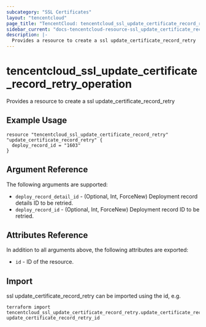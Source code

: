 ```yaml
---
subcategory: "SSL Certificates"
layout: "tencentcloud"
page_title: "TencentCloud: tencentcloud_ssl_update_certificate_record_retry_operation"
sidebar_current: "docs-tencentcloud-resource-ssl_update_certificate_record_retry_operation"
description: |-
  Provides a resource to create a ssl update_certificate_record_retry
---
```


# tencentcloud_ssl_update_certificate_record_retry_operation

Provides a resource to create a ssl update_certificate_record_retry

## Example Usage

```hcl
resource "tencentcloud_ssl_update_certificate_record_retry" "update_certificate_record_retry" {
  deploy_record_id = "1603"
}
```

## Argument Reference

The following arguments are supported:

* `deploy_record_detail_id` - (Optional, Int, ForceNew) Deployment record details ID to be retried.
* `deploy_record_id` - (Optional, Int, ForceNew) Deployment record ID to be retried.

## Attributes Reference

In addition to all arguments above, the following attributes are exported:

* `id` - ID of the resource.



## Import

ssl update_certificate_record_retry can be imported using the id, e.g.

```
terraform import tencentcloud_ssl_update_certificate_record_retry.update_certificate_record_retry update_certificate_record_retry_id
```

